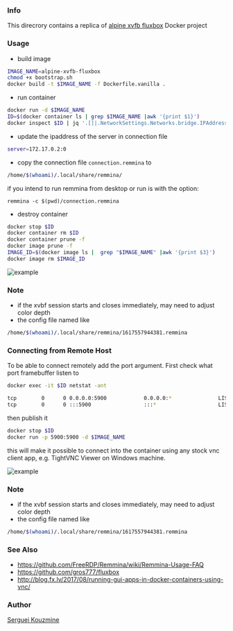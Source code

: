### Info

This direcrory contains a replica of [alpine xvfb fluxbox](https://github.com/drcrane/xvfb-alpine-docker) Docker project
### Usage
* build image
```sh
IMAGE_NAME=alpine-xvfb-fluxbox
chmod +x bootstrap.sh
docker build -t $IMAGE_NAME -f Dockerfile.vanilla .
```
* run container
```sh
docker run -d $IMAGE_NAME
ID=$(docker container ls | grep $IMAGE_NAME |awk '{print $1}')
docker inspect $ID | jq '.[]|.NetworkSettings.Networks.bridge.IPAddress'
```
* update the ipaddress of the server in connection file
```sh
server=172.17.0.2:0
```
* copy the connection file `connection.remmina` to
```sh
/home/$(whoami)/.local/share/remmina/
```

if you intend to run remmina from desktop or run is with the option:
```
remmina -c $(pwd)/connection.remmina
```
* destroy container
```sh
docker stop $ID
docker container rm $ID
docker container prune -f
docker image prune -f
IMAGE_ID=$(docker image ls |  grep "$IMAGE_NAME" |awk '{print $3}')
docker image rm $IMAGE_ID
```
![example](https://github.com/sergueik/springboot_study/blob/master/basic-xvfb-fluxbox/screenshots/capture.png)

### Note
* if the xvbf session starts and closes immediately, may need to adjust color depth
* the config file named like
```sh
/home/$(whoami)/.local/share/remmina/1617557944381.remmina
```
### Connecting from Remote Host

To be able to connect remotely add the port argument. First check what port framebuffer listen to
```sh
docker exec -it $ID netstat -ant
```
```sh
tcp        0      0 0.0.0.0:5900            0.0.0.0:*               LISTEN
tcp        0      0 :::5900                 :::*                    LISTEN
```
then publish it
```sh
docker stop $ID
docker run -p 5900:5900 -d $IMAGE_NAME
```


this will make it possible to connect into the container using any stock vnc client app, e.g. TightVNC Viewer on Windows machine.


![example](https://github.com/sergueik/springboot_study/blob/master/basic-xvfb-fluxbox/screenshots/capture_tightvnc_viewer.png)

### Note
* if the xvbf session starts and closes immediately, may need to adjust color depth
* the config file named like
```sh
/home/$(whoami)/.local/share/remmina/1617557944381.remmina
```
### See Also

* https://github.com/FreeRDP/Remmina/wiki/Remmina-Usage-FAQ
* https://github.com/gros777/fluxbox
* http://blog.fx.lv/2017/08/running-gui-apps-in-docker-containers-using-vnc/

### Author
[Serguei Kouzmine](kouzmine_serguei@yahoo.com)
